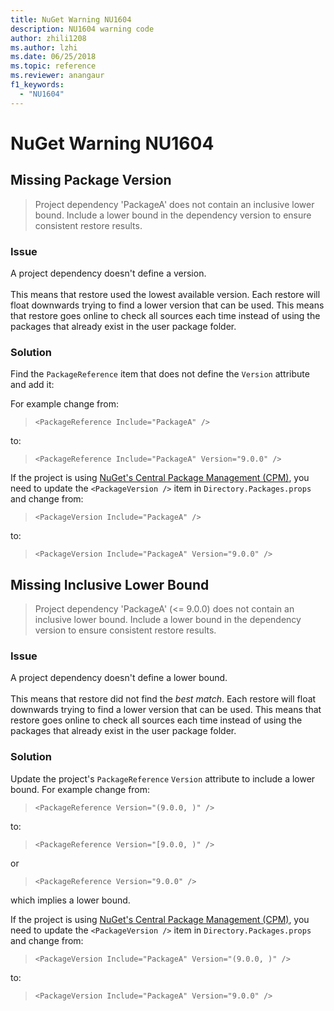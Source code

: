```yaml
---
title: NuGet Warning NU1604
description: NU1604 warning code
author: zhili1208
ms.author: lzhi
ms.date: 06/25/2018
ms.topic: reference
ms.reviewer: anangaur
f1_keywords: 
  - "NU1604"
---
```


# NuGet Warning NU1604

## Missing Package Version

> Project dependency 'PackageA' does not contain an inclusive lower bound. Include a lower bound in the dependency version to ensure consistent restore results.

### Issue

A project dependency doesn't define a version.<br/><br/>This means that restore used the lowest available version. Each restore will float downwards trying to find a lower version that can be used. This means that restore goes online to check all sources each time instead of using the packages that already exist in the user package folder.

### Solution

Find the `PackageReference` item that does not define the `Version` attribute and add it:

For example change from:

> `<PackageReference Include="PackageA" />`

to:

> `<PackageReference Include="PackageA" Version="9.0.0" />`

If the project is using [NuGet's Central Package Management (CPM)](../consume-packages/Central-Package-Management), you need to update the `<PackageVersion />` item in `Directory.Packages.props` and change from:

> `<PackageVersion Include="PackageA" />`

to:
> `<PackageVersion Include="PackageA" Version="9.0.0" />`

## Missing Inclusive Lower Bound

> Project dependency 'PackageA' (&lt;= 9.0.0) does not contain an inclusive lower bound. Include a lower bound in the dependency version to ensure consistent restore results.

### Issue
A project dependency doesn't define a lower bound.<br/><br/>This means that restore did not find the *best match*. Each restore will float downwards trying to find a lower version that can be used. This means that restore goes online to check all sources each time instead of using the packages that already exist in the user package folder.

### Solution
Update the project's `PackageReference` `Version` attribute to include a lower bound.
For example change from:

> `<PackageReference Version="(9.0.0, )" />`

to:

> `<PackageReference Version="[9.0.0, )" />`

or

> `<PackageReference Version="9.0.0" />`

which implies a lower bound.

If the project is using [NuGet's Central Package Management (CPM)](../consume-packages/Central-Package-Management), you need to update the `<PackageVersion />` item in `Directory.Packages.props` and change from:

> `<PackageVersion Include="PackageA" Version="(9.0.0, )" />`

to:
> `<PackageVersion Include="PackageA" Version="9.0.0" />`
